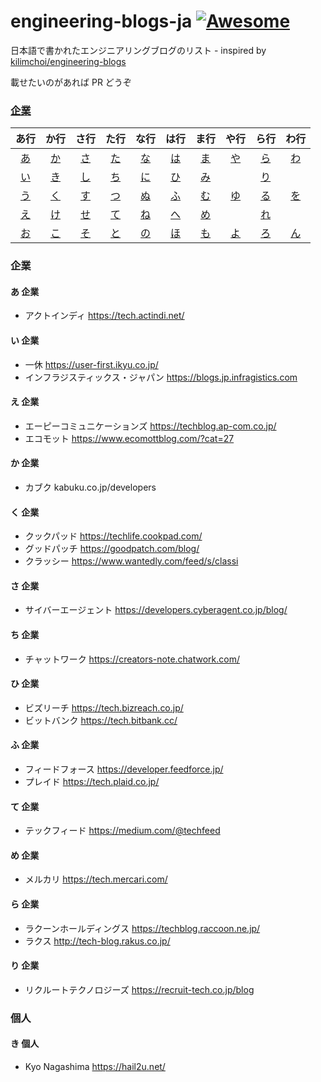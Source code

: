 # engineering-blogs-ja [![Awesome](https://cdn.rawgit.com/sindresorhus/awesome/d7305f38d29fed78fa85652e3a63e154dd8e8829/media/badge.svg)](https://github.com/sindresorhus/awesome)

日本語で書かれたエンジニアリングブログのリスト - inspired by [kilimchoi/engineering-blogs](https://github.com/kilimchoi/engineering-blogs)

載せたいのがあれば PR どうぞ

### [企業](#企業-1)

| あ行 | か行 | さ行 | た行 | な行 | は行 | ま行 | や行 | ら行 | わ行 |
|:-:  |:-:  |:-:  |:-:  |:-:  |:-:  |:-:  |:-:  |:-:  |:-:  |
| [あ](#あ-企業) 	| [か](#か-企業) 	| [さ](#さ-企業) 	| [た](#た-企業) 	| [な](#な-企業) 	| [は](#は-企業) 	| [ま](#ま-企業) 	| [や](#や-企業) 	| [ら](#ら-企業) 	| [わ](#わ-企業) 	|
| [い](#い-企業) 	| [き](#き-企業) 	| [し](#し-企業) 	| [ち](#ち-企業) 	| [に](#に-企業) 	| [ひ](#ひ-企業) 	| [み](#み-企業) 	|  	| [り](#り-企業) 	|  	|
| [う](#う-企業) 	| [く](#く-企業) 	| [す](#す-企業) 	| [つ](#つ-企業) 	| [ぬ](#ぬ-企業) 	| [ふ](#ふ-企業) 	| [む](#む-企業) 	| [ゆ](#ゆ-企業) 	| [る](#る-企業) 	| [を](#を-企業) 	|
| [え](#え-企業) 	| [け](#け-企業) 	| [せ](#せ-企業) 	| [て](#て-企業) 	| [ね](#ね-企業) 	| [へ](#へ-企業) 	| [め](#め-企業) 	|  	| [れ](#れ-企業) 	|  	|
| [お](#お-企業) 	| [こ](#こ-企業) 	| [そ](#そ-企業) 	| [と](#と-企業) 	| [の](#の-企業) 	| [ほ](#ほ-企業) 	| [も](#も-企業) 	| [よ](#よ-企業) 	| [ろ](#ろ-企業) 	| [ん](#ん-企業) 	|

### 企業

#### あ 企業

- アクトインディ https://tech.actindi.net/

#### い 企業

- 一休 https://user-first.ikyu.co.jp/
- インフラジスティックス・ジャパン https://blogs.jp.infragistics.com

#### え 企業

- エーピーコミュニケーションズ https://techblog.ap-com.co.jp/
- エコモット https://www.ecomottblog.com/?cat=27

#### か 企業

- カブク kabuku.co.jp/developers

#### く 企業

- クックパッド https://techlife.cookpad.com/
- グッドパッチ https://goodpatch.com/blog/
- クラッシー https://www.wantedly.com/feed/s/classi

#### さ 企業

- サイバーエージェント https://developers.cyberagent.co.jp/blog/

#### ち 企業

- チャットワーク https://creators-note.chatwork.com/

#### ひ 企業

- ビズリーチ https://tech.bizreach.co.jp/
- ビットバンク https://tech.bitbank.cc/

#### ふ 企業

- フィードフォース https://developer.feedforce.jp/
- プレイド https://tech.plaid.co.jp/

#### て 企業

- テックフィード https://medium.com/@techfeed

#### め 企業

- メルカリ https://tech.mercari.com/

#### ら 企業

- ラクーンホールディングス https://techblog.raccoon.ne.jp/
- ラクス http://tech-blog.rakus.co.jp/

#### り 企業

- リクルートテクノロジーズ https://recruit-tech.co.jp/blog

### 個人

#### き 個人

- Kyo Nagashima https://hail2u.net/
